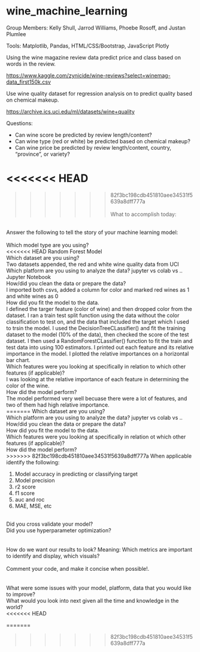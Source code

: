 # wine_machine_learning

Group Members: Kelly Shull, Jarrod Williams, Phoebe Rosoff, and Justan Plumlee

Tools: Matplotlib, Pandas, HTML/CSS/Bootstrap, JavaScript Plotly

Using the wine magazine review data predict price and class based on words in the review.

https://www.kaggle.com/zynicide/wine-reviews?select=winemag-data_first150k.csv

Use wine quality dataset for regression analysis on to predict quality based on chemical makeup.

https://archive.ics.uci.edu/ml/datasets/wine+quality

Questions:

-	Can wine score be predicted by review length/content?
-	Can wine type (red or white) be predicted based on chemical makeup?
-	Can wine price be predicted by review length/content, country, “province”, or variety?

<<<<<<< HEAD
=======

>>>>>>> 82f3bc198cdb451810aee34531f5639a8dff777a
<br><br>
What to accomplish today:<br>
<br>
Answer the following to tell the story of your machine learning model:<br>
<br>
Which model type are you using?<br>
<<<<<<< HEAD
Random Forest Model<br>
Which dataset are you using?<br>
Two datasets appended, the red and white wine quality data from UCI<br>
Which platform are you using to analyze the data? jupyter vs colab vs ..<br>
Jupyter Notebook <br>
How/did you clean the data or prepare the data?<br>
I imported both csvs, added a column for color and marked red wines as 1 and white wines as 0<br>
How did you fit the model to the data.<br>
I defined the targer feature (color of wine) and then dropped color from the dataset. I ran a train test split function using the data without the color classification to test on, and the data that included the target which I used to trsin the model. I used the DecisionTreeCLassifier() and fit the training dataset to the model (10% of the data), then checked the score of the test dataset. I then used a RandomForestCLassifier() function to fit the train and test data into using 100 estimators. I printed out each feature and its relative importance in the model. I plotted the relative importances on a horizontal bar chart.<br>
Which features were you looking at specifically in relation to which other features (if applicable)?<br>
I was looking at the relative importance of each feature in determining the color of the wine.<br>
How did the model perform?<br>
The model performed very well becuase there were a lot of features, and two of them had high relative importance.<br>
=======
Which dataset are you using?<br>
Which platform are you using to analyze the data? jupyter vs colab vs ..<br>
How/did you clean the data or prepare the data?<br>
How did you fit the model to the data.<br>
Which features were you looking at specifically in relation ot which other features (if applicable)?<br>
How did the model perform?<br>
>>>>>>> 82f3bc198cdb451810aee34531f5639a8dff777a
    When applicable identify the following:<br><ol>
   <li> Model accuracy in predicting or classifying target</li>
   <li> Model precision </li>
    <li> r2 score</li>
    <li> f1 score </li>
    <li> auc and roc </li>
    <li> MAE, MSE, etc</li></ol><br>
Did you cross validate your model?<br>
Did you use hyperparameter optimization?<br>
<br><br>
How do we want our results to look? Meaning: Which metrics are important to identify and display, which visuals?<br><br>
Comment your code, and make it concise when possible!.<br>
<br><br>
What were some issues with your model, platform, data that you would like to improve?<br>
What would you look into next given all the time and knowledge in the world?<br>
<<<<<<< HEAD



=======
>>>>>>> 82f3bc198cdb451810aee34531f5639a8dff777a
